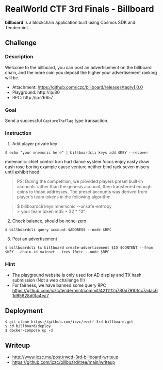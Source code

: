 # RealWorld CTF 3rd Finals - Billboard

**billboard** is a blockchain application built using Cosmos SDK and Tendermint.

## Challenge

### Description
Welcome to the billboard, you can post an advertisement on the billboard chain, and the more coin you deposit the higher your advertisement ranking will be.
* Attachment: https://github.com/iczc/billboard/releases/tag/v1.0.0
* Playground: http://ip:80
* RPC: http://ip:26657

### Goal
Send a successful `CaptureTheFlag` type transaction.

### Instruction
1. Add player private key

```
$ echo "your mnemonic here" | billboardcli keys add $KEY --recover
```
mnemonic: chief control turn hurt dance system focus enjoy nasty draw cash rose boring example cause venture neither bind rack seven misery until exhibit hood

>PS: During the competition, we provided players preset built-in accounts rather than the genesis account, then transferred enough coins to those addresses. 
>The preset accounts was derived from player's team tokens in the following algorithm.

>$ billboardcli keys mnemonic --unsafe-entropy  
> \> your team token md5 + 32 * "0"

2. Check balance, should be none-zero

```
$ billboardcli query account $ADDRESS --node $RPC
```

3. Post an advertisement

```
$ billboardcli tx billboard create-advertisement $ID $CONTENT --from $KEY --chain-id mainnet --fees 10ctc --node $RPC
```

### Hint
* The playground website is only used for AD display and TX hash submission (Not a web challenge !!!)
* For fairness, we have banned some query RPC https://github.com/iczc/tendermint/commit/42111f2a780d7910fcc7adac61d65628d0fa4ea7

## Deployment
```
$ git clone https://github.com/iczc/rwctf-3rd-billboard.git
$ cd billboard/deploy
$ docker-compose up -d
```

## Writeup
* http://www.iczc.me/post/rwctf-3rd-billboard-writeup
* https://github.com/iczc/billboard/tree/main/writeup
